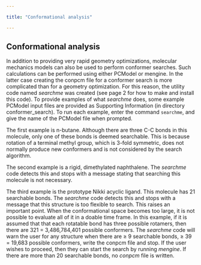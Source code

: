 ```yaml
---

title: "Conformational analysis"

---
```



## Conformational analysis

In addition to providing very rapid geometry optimizations, molecular mechanics models
can also be used to perform conformer searches.  Such calculations can be performed using
either PCModel or mengine. In the latter case creating the conpcm file for a conformer
search is more complicated than for a geometry optimization. For this reason, the utility
code named *searchme* was created (see page 2 for how to make and install this code).  To
provide examples of what *searchme* does, some example PCModel input files are provided as
Supporting Information (in directory conformer_search). To run each example, enter the
command `searchme`, and give the name of the PCModel file when prompted.

The first example is n-butane. Although there are three C-C bonds in this molecule, only
one of these bonds is deemed searchable. This is because rotation of a terminal methyl
group, which is 3-fold symmetric, does not normally produce new conformers and is not
considered by the search algorithm.

The second example is a rigid, dimethylated naphthalene. The *searchme* code detects this
and stops with a message stating that searching this molecule is not necessary.

The third example is the prototype Nikki acyclic ligand. This molecule has 21 searchable
bonds. The *searchme* code detects this and stops with a message that this structure is
too flexible to search. This raises an important point.  When the conformational space
becomes too large, it is not possible to evaluate all of it in a doable time frame.
In this example, if it is assumed that that each rotatable bond has three possible
rotamers, then there are 321 = 3,486,784,401 possible conformers. The *searchme* code
will warn the user for any structure when there are ≥ 9 searchable bonds, ≥ 39 = 19,683
possible conformers, write the conpcm file and stop.  If the user wishes to proceed, then
they can start the search by running *mengine*. If there are more than 20 searchable bonds,
no *conpcm* file is written.
